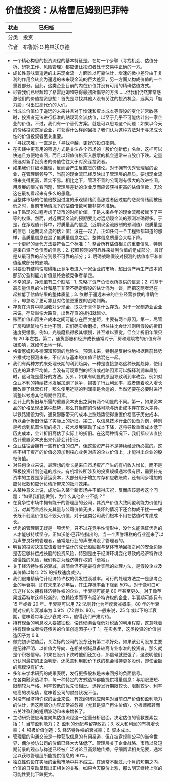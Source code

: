 # 价值投资：从格雷厄姆到巴菲特

| 状态 | 已归档         |
| -- | ----------- |
| 分类 | 投资          |
| 作者 | 布鲁斯·C·格林沃尔德 |

- 一个精心构思的投资流程的基本特征是，在每一个步骤（寻找机会、估值分析、研究工作、风险管理）都应该让投资者处于交易中正确的一方。
- 成长性意味着遥远的未来现金流一方面难以可靠估计，增速的微小差异由于复利的作用会转变为遥远的未来现金流的巨大差异，另一方面又构成价值的一个重要部分。因此，这类企业目前的内在价值并没有可用的精确估值方式。
- 尽管我们已经超越了格雷厄姆和夺得最初所倡导的方法……但我们仍然非常感激他们的价值投资思想：首先是寻找其他人没有关注的投资机会，远离为「魅力股」付出过高代价的人们。
- 当成长价值位于遥远的未来并且对于增速和资本成本等假设的变化非常敏感时，投资者无法进行标准的贴现现金流估值，以至于几乎不可能估计出一家企业的价值。不过，我们有一个替代方案，就是可以思考这个问题：如果以今天的价格投资这家企业，将获得什么样的回报？我们认为这种方法对于寻求成长性的价值投资者至关重要。
- 「寻找灾难」一直是比「寻找卓越」更好的投资指南。
- 在实践中更有用的筛选方式是关注各个市场的「股价创新低」名单，这样可以快速且方便地查阅，而且以超值价格买入股票的机会通常来自股价下跌。定量筛选对新手投资者的价值往往大于对资深投资者。
- 如果我们仔细地推理，反而会产生反直觉的结论。对于拥有优秀管理层的企业，在管理层领导下，当前的现金流已经反映出了管理层的品质。要想现金流将来变得更高，着实不易。相比之下，管理不善的公司则有很大的改进空间。用发展的眼光看问题，管理层差劲的企业反而应该获得更高的估值倍数，无论这在最初看起来有多么的愚蠢。
- 当整体市场的估值倍数因过度的乐观情绪而高涨或者因过度的悲观情绪而被压低之时，当前市场情况下的估值倍数可能非常不准确。
- 由于贴现的过程考虑了货币的时间价值，于是未来各年的现金流都被赋予了平等的权重。然而，对近期现金流的预期要比对远期现金流的预测准确得多。于是，在净现值计算中，将质量高的信息（近期现金流限制的预测值）跟质量差的信息（远期现金流的估计值）滚在一起了。正如任何一个工程师都知道的那样，高质量信息在混了低质量信息之后，整体信息质量会大幅下降。
- 一个更好的替代方法要符合三个标准：1. 整合所有估值相关的重要信息，特别是来自资产负债表的信息；2. 按照预测的可靠性来排列价值的组成部分，最好是从最可靠的部分到最不可靠的部分；3. 明确战略假设对预测的估值水平和价值组成部分的影响。
- 只要没有结构性障碍阻止竞争者进入一家企业的市场，超出资产再生产成本的那部分盈利能力价值最终会被竞争者拿走。
- 不幸的是，净现值有三个缺陷：1. 忽略了资产负债表所提供的信息；2. 将基于高质量信息的估计和基于非常不确定假设的估计混为一谈，而把这两者混在一起拉低了估值结果的整体质量；3. 依赖于遥远未来的企业经营参数的准确估计，却忽略了更可靠且对估值更重要的战略判断。
- 存货在清算中能回收对少现金，取决于具体是什么存货。对于一家制造业企业来说，存货越像大路货，出售存货的折扣就越少。
- 账面价值和再生产成本之间可能存在巨大差距，主要有两个原因。第一，尽管厂房和建筑物与土地不同，它们确实会磨损，但往往比会计准则所假设的折旧速度更缓慢。例如，光缆磨损得极其缓慢，甚至难以察觉。但会计折旧年限只有 20 年左右。第二，通货膨胀和经济成长通常对于厂房和建筑物的价值有积极影响，就如何土地一样。
- 格雷厄姆和多德深知预测的危险性。预测未来，特别是反射性地根据目前趋势外推式地预测未来，不应该与基本的价值评估混在一起。
- 我们有两种方式来处理长期的利润趋势。一种是直接忽略这种长期趋势，使用历史的算术平均值。当没有可观察到的经济或战略因素可以解释利润率趋势时，这可能是最好的方法。另外，如果有明显的原因导致利润率改变，例如对企业不利的持续技术发展加剧了竞争，损害了行业利润率，或者随着收入增长而改善了经营杠杆，那么使用近期的利润率是合适的，当然还要在必要时进行调整以考虑其他周期性因素。
- 会计上的折旧与所需的重置资本支出之间有两个明显的不同。第一，如果资本品的价格呈现出某种趋势，那么其当前的价格可能与历史成本存在较大差异。以铁路建设为例，通货膨胀带来的成本上涨趋势使得重置价格高于历史成本，所以会计折旧低估了实际上的折旧。第二，以信息技术行业的设备为例，特别是考虑到机器性能的提升，技术发展驱动了成本下降，这将导致重置成本低于历史成本，会计折旧高估了实际上的折旧。在这两种情况下，我们都应该直接估计重置资本支出来代替会计折旧。
- 企业往往会拥有一些有价值的资产，但这些资产并不是持续经营所必需的。这些不相干资产的价值必须加到核心业务对应的企业价值上，才能得出企业的股权价值。
- 对任何企业来说，最理想的增长是来自市场资产产生的有机收入增长，而不是积极投资计划创造的成长。有机增长所涉及的投资规模通常很有限，需要补充资本的主要是净营运资本，大部分用于增加库存和应收账款，还有同步增加的应付账款和应计负债所带来的抵消效果。
- 从某种意义上说，成功进入某个新市场并不值得庆祝，反而应该思考这个问题：“如果我们能做到，为什么其他企业不能？”
- 在竞争性市场中拥有能干的管理层的公司，其资产价值大致同盈利能力价值相当，对其而言成长充其量与公司价值无关，最坏的情况下还会构成干扰——成长既不创造价值也不毁灭价值，对于这类公司我们根本不用在估值时考虑成长。
- 优秀的管理层无疑是一项优势，只不过在竞争性情形中，没什么能保证优秀的人才能够持续坚守。正如沃伦·巴菲特指出的，当一个声誉糟糕的行业迎来了以为声誉良好的管理者，通常是行业的声誉淹没了管理者的。
- 明智的投资决策应该着眼于估计的成长股回报与整体市场回报之间的安全边际是否足够补偿成长股的投资风险，特别是由于经济环境变化导致的经济特许权被侵蚀的风险，我们称之为经济特许权的「衰减」。
- 关于经济特许权的衰减，最简单但不是最符合实际的处理方法，是假设企业及其价值以每年 2% 的指数速度减少。
- 我们很难精确估计经济特许权的偶发性衰减率。可行的处理方法之一是思考企业的半衰期，即在未来多少年后，其生存概率会下降到 50%。对于像可口可乐这样长久拥有经济特许权的企业，半衰期可能是 80 年甚至更久。对于像苹果或英特尔这样较新的、依赖技术而享有经济特许权的企业，半衰期可能只有 15 年或者 20 年。半衰期可以用 72 法则转化为年度衰减概率。80 年的半衰期对应的年衰减率为 0.9%（72 除以 80）。一般来说，25 年或以下的半衰期，意味着每年至少衰减 3%，值得我们严肃对待。
- 持有现金的利息收入要被征税，偿还债务会降低对税盾的利用程度，这意味着持有现金或者偿还债务的价值创造因子小于 1。在实务里，这类投资的价值创造因子为 0.8.
- 做完初步估值后，关注标的公司的股东还有第二项好处。如果该公司股东主要是纪律严明、以价值为导向、在相关领域具备较高专业水准的投资者，那么就是个积极信号。如果在股价下跌时他们还加仓，那信号就更强了，这说明他们仍认同最初的正面判断，还愿意利用股价下跌的机会增持更多股份，即使金额的规模没有扩大。
- 多年来学术研究的成果表明，发行更多股权是未来回报的负面信号。
- 在各类融资选项中，每一种特定的方式选择都能提供增量信息：与期限更短、限制较为严格、利率较低的优先债相比，选择发行期限较长、限制较少、利率较高的次级债，意味着公司的财务状况不佳。
- 对没有经济特许权的企业来说，有效的研究应聚焦对当前资产价值和盈利能力的估计，但这两部分内容却常被忽视（尤其是资产再生价值），分析师都转而去关注盈利的短期波动和未来增长了。
- 主动研究便应再度聚焦估值流程这一定量分析层面。决定估值的管教要素包括：1. 当前盈利能力；2. 盈利的分配与留存政策；3. 收入和利润的有机增长率；4. 积极价值创造；5. 经济特许权的衰减率；6. 资本成本。
- 管理层的沟通交流是一种获取信息的有用渠道，但在披露规则公平的当今世界，偶尔参访公司的价值已经大大降低了。管理层关于企业战略、市场以及短期前景的观点与称述已经被广泛讨论且高频地传播。仔细阅读相关纪要，通常足以获取管理层所能提供信息的 90%。
- 独立性假设在实际的金融市场中并不成立。在通常不超过六个月的短期之内，价值的日变动呈现出正相关的关系。如果今天股价上涨，那么明天继续上涨的可能性要比下跌更大。




